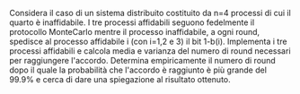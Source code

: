 Considera il caso di un sistema distribuito costituito da n=4 processi di cui il quarto è inaffidabile. I tre processi affidabili seguono fedelmente il protocollo MonteCarlo mentre il processo inaffidabile, a ogni round, spedisce al processo affidabile i (con i=1,2 e 3) il bit 1-b(i). Implementa i tre processi affidabili e calcola media e varianza del numero di round necessari per raggiungere l'accordo. Determina empiricamente il numero di round dopo il quale la probabilità che l'accordo è raggiunto è più grande del 99.9% e cerca di dare una spiegazione al risultato ottenuto.
